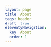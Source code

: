 ```yaml
---
layout: page
title: About
tags: header
draft: true
eleventyNavigation:
  key: About
  order: 1
---
```

